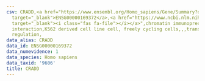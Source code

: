 ```yaml
---
csv: CRADD,<a href="https://www.ensembl.org/Homo_sapiens/Gene/Summary?db=core;g=ENSG00000169372"
  target="_blank">ENSG00000169372</a>,<a href="https://www.ncbi.nlm.nih.gov/pubmed/23959860"
  target="_blank"><i class="fas fa-file"></i></a>",chromatin immunoprecipitation assay,direct
  interaction,K562 derived cell line cell, freely cycling cells,,,transcriptional
  regulation,
data_alias: CRADD
data_id: ENSG00000169372
data_numevidence: 1
data_species: Homo sapiens
data_taxid: '9606'
title: CRADD
---
```


